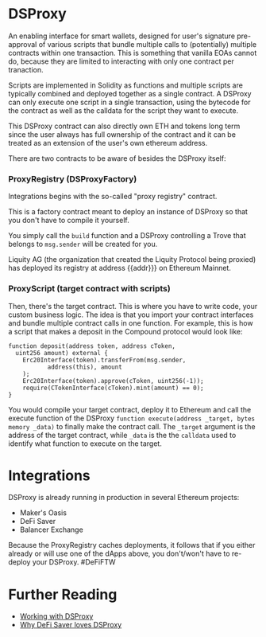 
# DSProxy

An enabling interface for smart wallets, designed for user's signature pre-approval of various scripts that bundle multiple calls to (potentially) multiple contracts within one transaction. This is something that vanilla EOAs cannot do, because they are limited to interacting with only one contract per tranaction. 

Scripts are implemented in Solidity as functions and multiple scripts are typically combined and deployed together as a single contract. A DSProxy can only execute one script in a single transaction, using the bytecode for the contract as well as the calldata for the script they want to execute.



This DSProxy contract can also directly own ETH and tokens long term since the user always has full ownership of the contract and it can be treated as an extension of the user's own ethereum address.

There are two contracts to be aware of besides the DSProxy itself:

### ProxyRegistry (DSProxyFactory)

Integrations begins with the so-called "proxy registry" contract.

This is a factory contract meant to deploy an instance of DSProxy so that you don't have to compile it yourself.

You simply call the `build` function and a DSProxy controlling a Trove that belongs to `msg.sender` will be created for you.

Liquity AG (the organization that created the Liquity Protocol being proxied) has deployed its registry at address {{addr}}} on Ethereum Mainnet.

### ProxyScript (target contract with scripts)

Then, there's the target contract. This is where you have to write code, your custom business logic. The idea is that you import your contract interfaces and bundle multiple contract calls in one function. For example, this is how a script that makes a deposit in the Compound protocol would look like:

```
function deposit(address token, address cToken,
  uint256 amount) external {
	Erc20Interface(token).transferFrom(msg.sender,
		   address(this), amount
	);
	Erc20Interface(token).approve(cToken, uint256(-1));
	require(CTokenInterface(cToken).mint(amount) == 0);
}
```

You would compile your target contract, deploy it to Ethereum and call the execute function of the DSProxy `function execute(address _target, bytes memory _data)` to finally make the contract call. The `_target` argument is the address of the target contract, while `_data` is the the `calldata` used to identify what function to execute on the target.

# Integrations

DSProxy is already running in production in several Ethereum projects:

- Maker's Oasis
- DeFi Saver
- Balancer Exchange

Because the ProxyRegistry caches deployments, it follows that if you either already or will use one of the dApps above, you don't/won't have to re-deploy your DSProxy. #DeFiFTW
 
# Further Reading
- [Working with DSProxy](https://github.com/makerdao/developerguides/blob/master/devtools/working-with-dsproxy/working-with-dsproxy.md#working-with-dsproxy)
- [Why DeFi Saver loves DSProxy](https://medium.com/defi-saver/a-short-introduction-to-makers-dsproxy-and-why-we-l-it-c88932595be#:~:text=The%20other%20reason%20why%20we,the%20very%20same%20DSProxy%20contract.)